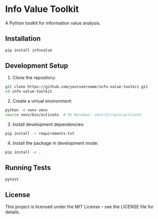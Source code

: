 # Info Value Toolkit

A Python toolkit for information value analysis.

## Installation

```bash
pip install infovalue
```

## Development Setup

1. Clone the repository:
```bash
git clone https://github.com/yourusername/info-value-toolkit.git
cd info-value-toolkit
```

2. Create a virtual environment:
```bash
python -m venv venv
source venv/bin/activate  # On Windows: venv\Scripts\activate
```

3. Install development dependencies:
```bash
pip install -r requirements.txt
```

4. Install the package in development mode:
```bash
pip install -e .
```

## Running Tests

```bash
pytest
```

## License

This project is licensed under the MIT License - see the LICENSE file for details. 